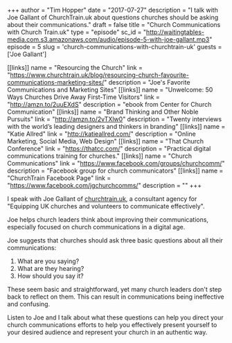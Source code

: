 +++
author = "Tim Hopper"
date = "2017-07-27"
description = "I talk with Joe Gallant of ChurchTrain.uk about questions churches should be asking about their communications."
draft = false
title = "Church Communications with Church Train.uk"
type = "episode"
sc_id = "http://waitingtables-media.com.s3.amazonaws.com/audio/episode-5-with-joe-gallant.mp3"
episode = 5
slug = 'church-communications-with-churchtrain-uk'
guests = ['Joe Gallant']

[[links]]
name = "Resourcing the Church"
link = "https://www.churchtrain.uk/blog/resourcing-church-favourite-communications-marketing-sites/"
description = "Joe's Favorite Communications and Marketing Sites"
[[links]]
name = "Unwelcome: 50 Ways Churches Drive Away First-Time Visitors"
link = "http://amzn.to/2uuEXdS"
description = "ebook from Center for Church Communication"
[[links]]
name = "Brand Thinking and Other Noble Pursuits"
link = "http://amzn.to/2vTXlw0"
description = "Twenty interviews with the world’s leading designers and thinkers in branding"
[[links]]
name = "Katie Allred"
link = "http://katieallred.com/"
description = "Online Marketing, Social Media, Web Design"
[[links]]
name = "That Church Conference"
link = "https://thatcc.com/"
description = "Practical digital communications training for churches."
[[links]]
name = "Church Communications"
link = "https://www.facebook.com/groups/churchcomm/"
description = "Facebook group for church communicators"
[[links]]
name = "ChurchTrain Facebook Page"
link = "https://www.facebook.com/jgchurchcomms/"
description = ""
+++

I speak with Joe Gallant of [churchtrain.uk](http://churchtrain.uk), a consultant agency for "Equipping UK churches and volunteers to communicate effectively".

Joe helps church leaders think about improving their communications, especially focused on church communications in a digital age.

Joe suggests that churches should ask three basic questions about all their communications:

1. What are you saying?
2. What are they hearing?
3. How should you say it?

These seem basic and straightforward, yet many church leaders don't step back to reflect on them. This can result in communications being ineffective and confusing.

Listen to Joe and I talk about what these questions can help you direct your church communications efforts to help you effectively present yourself to your desired audience and represent your church in an authentic way.
